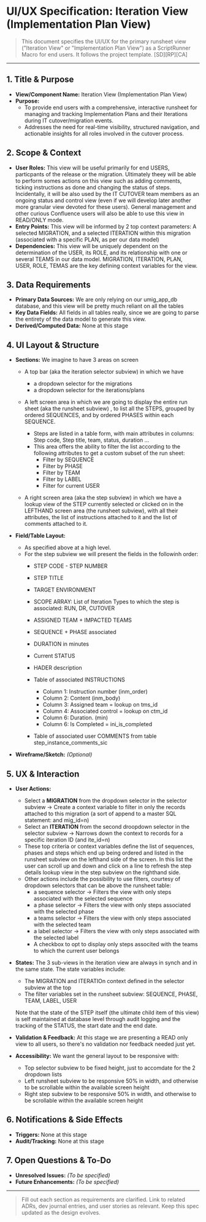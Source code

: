 # UI/UX Specification: Iteration View (Implementation Plan View)

> This document specifies the UI/UX for the primary runsheet view ("Iteration View" or "Implementation Plan View") as a ScriptRunner Macro for end users. It follows the project template. [SD][RP][CA]

---

## 1. Title & Purpose

- **View/Component Name:** Iteration View (Implementation Plan View)
- **Purpose:**
  - To provide end users with a comprehensive, interactive runsheet for managing and tracking Implementation Plans and their Iterations during IT cutover/migration events.
  - Addresses the need for real-time visibility, structured navigation, and actionable insights for all roles involved in the cutover process.

## 2. Scope & Context

- **User Roles:** This view will be useful primarily for end USERS, particpants of the release or the migration. Ultimately theey will be able to perform somes actions on this view such as adding comments, ticking instructions as done and changing the status of steps. Incidentally, it will be also used by the IT CUTOVER team members as an ongoing status and control view (even if we will develop later another more granular view devoted for these users). General management and other curious Confluence users will also be able to use this view in READ/ONLY mode.
- **Entry Points:** This view will be informed by 2 top context parameters: A selected MIGRATION, and a selected ITERATION within this migration (associated with a specific PLAN, as per our data model)
- **Dependencies:** This view will be uniquely dependent on the determination of the USER, its ROLE, and its relationship with one or several TEAMS in our data model. MIGRATION, ITERATION, PLAN, USER, ROLE, TEMAS are the key defining context variables for the view.

## 3. Data Requirements

- **Primary Data Sources:** We are only relying on our umig_app_db database, and this view will be pretty much reliant on all the tables
- **Key Data Fields:** All fields in all tables really, since we are going to parse the entirety of the data model to generate this view.
- **Derived/Computed Data:** None at this stage

## 4. UI Layout & Structure

- **Sections:** We imagine to have 3 areas on screen
  - A top bar (aka the iteration selector subview) in which we have
    - a dropdown selector for the migrations
    - a dropdown selector for the iterations/plans

  - A left screen area in which we are going to display the entire run sheet (aka the runsheet subview) , to list all the STEPS, grouped by ordered SEQUENCES, and by ordered PHASES within each SEQUENCE.
    - Steps are listed in a table form, with main attributes in columns: Step code, Step title, team, status, duration ...
    - This area offers the ability to filter the list according to the following attributes to get a custom subset of the run sheet:
      - Filter by SEQUENCE
      - Filter by PHASE
      - Filter by TEAM
      - Filter by LABEL
      - Filter for current USER

  - A right screen area (aka the step subview) in which we have a lookup view of the STEP currently selected or clicked on in the LEFTHAND screen area (the runsheet subview), with all their attributes, the list of instructions attached to it and the list of comments attached to it.

- **Field/Table Layout:**
  - As specified above at a high level.
  - For the step subview we will present the fields in the followinh order:
    - STEP CODE - STEP NUMBER
    - STEP TITLE
    - TARGET ENVIRONMENT
    - SCOPE ARRAY: List of Iteration Types to which the step is associated: RUN, DR, CUTOVER
    - ASSIGNED TEAM + IMPACTED TEAMS
    - SEQUENCE + PHASE associated
    - DURATION in minutes
    - Current STATUS
    - HADER description
    - Table of associated INSTRUCTIONS
      - Column 1: Instruction number (inm_order)
      - Column 2: Content (inm_body)
      - Column 3: Assigned team = lookup on tms_id
      - Column 4: Associated control = lookup on ctm_id
      - Column 6: Duration. (min)
      - Column 6: Is Completed = ini_is_completed

    - Table of associated user COMMENTS from table step_instance_comments_sic

- **Wireframe/Sketch:** _(Optional)_

## 5. UX & Interaction

- **User Actions:**
  - Select a **MIGRATION** from the dropdown selector in the selector subview -> Create a context variable to filter in only the records attached to this migration (a sort of append to a master SQL statement: and mig_id=n)
  - Select an **ITERATION** from the second droopdown selector in the selector subview -> Narrows down the context to records for a specific iteration ID (and ite_id=n)
  - These top criteria or context variables define the list of sequences, phases and steps which end up being ordered and listed in the runsheet subview on the lefthand side of the screen. In this list the user can scroll up and down and click on a line to refresh the step details lookup view in the step subview on the righthand side.
  - Other actions include the possibility to use filters, courtesy of dropdown selectors that can be above the runsheet table:
    - a sequence selector -> Filters the view with only steps associated with the selected sequence
    - a phase selector -> Filters the view with only steps associated with the selected phase
    - a teams selector -> Filters the view with only steps associated with the selected team
    - a label selector -> Filters the view with only steps associated with the selected label
    - A checkbox to opt to display only steps associted with the teams to which the current user belongs

- **States:** The 3 sub-views in the iteration view are always in synch and in the same state. The state variables include:
  - The MIGRATION and ITERATIOn context defined in the selector subview at the top
  - The filter variables set in the runsheet subview: SEQUENCE, PHASE, TEAM, LABEL, USER

  Note that the state of the STEP itself (the ultimate child item of this view) is self maintained at database level through audit logging and the tracking of the STATUS, the start date and the end date.

- **Validation & Feedback:** At this stage we are presenting a READ only view to all users, so there's no validation nor feedback needed just yet.
- **Accessibility:** We want the general layout to be responsive with:
  - Top selector subview to be fixed height, just to accomdate for the 2 dropdown lists
  - Left runsheet subview to be responsive 50% in width, and otherwise to be scrollable within the available screen height
  - Right step subview to be responsive 50% in width, and otherwise to be scrollable within the available screen height

## 6. Notifications & Side Effects

- **Triggers:** None at this stage
- **Audit/Tracking:** None at this stage

## 7. Open Questions & To-Do

- **Unresolved Issues:** _(To be specified)_
- **Future Enhancements:** _(To be specified)_

---

> Fill out each section as requirements are clarified. Link to related ADRs, dev journal entries, and user stories as relevant. Keep this spec updated as the design evolves.
